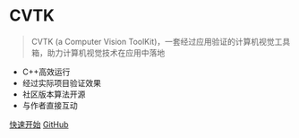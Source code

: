 # CVTK

> CVTK (a Computer Vision ToolKit)，一套经过应用验证的计算机视觉工具箱，助力计算机视觉技术在应用中落地

- C++高效运行
- 经过实际项目验证效果
- 社区版本算法开源
- 与作者直接互动

[快速开始](introduction)
[GitHub](https://github.com/willard-yuan/cvtk)
